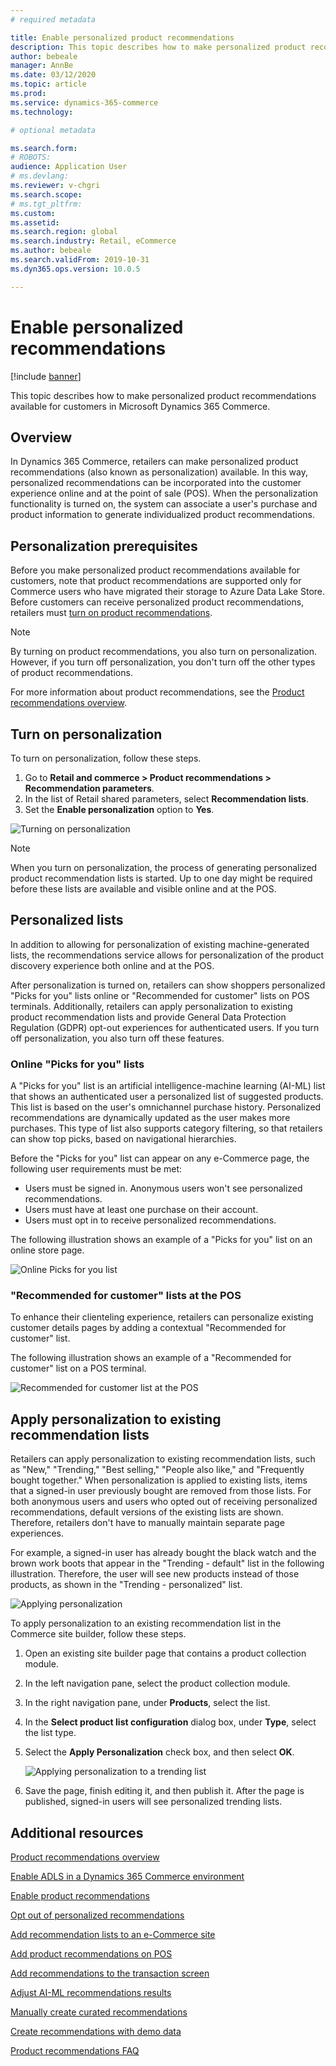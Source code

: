 ```yaml
---
# required metadata

title: Enable personalized product recommendations
description: This topic describes how to make personalized product recommendations available for customers in Microsoft Dynamics 365 Commerce. 
author: bebeale
manager: AnnBe
ms.date: 03/12/2020
ms.topic: article
ms.prod: 
ms.service: dynamics-365-commerce
ms.technology: 

# optional metadata

ms.search.form: 
# ROBOTS: 
audience: Application User
# ms.devlang: 
ms.reviewer: v-chgri
ms.search.scope: 
# ms.tgt_pltfrm: 
ms.custom: 
ms.assetid: 
ms.search.region: global
ms.search.industry: Retail, eCommerce
ms.author: bebeale
ms.search.validFrom: 2019-10-31
ms.dyn365.ops.version: 10.0.5

---
```


# Enable personalized recommendations

[!include [banner](includes/banner.md)]

This topic describes how to make personalized product recommendations available for customers in Microsoft Dynamics 365 Commerce.

## Overview

In Dynamics 365 Commerce, retailers can make personalized product recommendations (also known as personalization) available. In this way, personalized recommendations can be incorporated into the customer experience online and at the point of sale (POS). When the personalization functionality is turned on, the system can associate a user's purchase and product information to generate individualized product recommendations.

## Personalization prerequisites

Before you make personalized product recommendations available for customers, note that product recommendations are supported only for Commerce users who have migrated their storage to Azure Data Lake Store. Before customers can receive personalized product recommendations, retailers must [turn on product recommendations](enable-product-recommendations.md).

> [!NOTE]
> By turning on product recommendations, you also turn on personalization. However, if you turn off personalization, you don't turn off the other types of product recommendations.

For more information about product recommendations, see the [Product recommendations overview](product-recommendations.md).

## Turn on personalization

To turn on personalization, follow these steps.

1. Go to **Retail and commerce \> Product recommendations \> Recommendation parameters**.
1. In the list of Retail shared parameters, select **Recommendation lists**.
1. Set the **Enable personalization** option to **Yes**.

![Turning on personalization](./media/enablepersonalization.png)

> [!NOTE]
> When you turn on personalization, the process of generating personalized product recommendation lists is started. Up to one day might be required before these lists are available and visible online and at the POS.

## Personalized lists

In addition to allowing for personalization of existing machine-generated lists, the recommendations service allows for personalization of the product discovery experience both online and at the POS.

After personalization is turned on, retailers can show shoppers personalized "Picks for you" lists online or "Recommended for customer" lists on POS terminals. Additionally, retailers can apply personalization to existing product recommendation lists and provide General Data Protection Regulation (GDPR) opt-out experiences for authenticated users. If you turn off personalization, you also turn off these features.

### Online "Picks for you" lists

A "Picks for you" list is an artificial intelligence-machine learning (AI-ML) list that shows an authenticated user a personalized list of suggested products. This list is based on the user's omnichannel purchase history. Personalized recommendations are dynamically updated as the user makes more purchases. This type of list also supports category filtering, so that retailers can show top picks, based on navigational hierarchies.

Before the "Picks for you" list can appear on any e-Commerce page, the following user requirements must be met:

- Users must be signed in. Anonymous users won't see personalized recommendations.
- Users must have at least one purchase on their account.
- Users must opt in to receive personalized recommendations.

The following illustration shows an example of a "Picks for you" list on an online store page.

![Online Picks for you list](./media/picksforyou.png)

### "Recommended for customer" lists at the POS

To enhance their clienteling experience, retailers can personalize existing customer details pages by adding a contextual "Recommended for customer" list.

The following illustration shows an example of a "Recommended for customer" list on a POS terminal.

![Recommended for customer list at the POS](./media/picksonpos.png)

## Apply personalization to existing recommendation lists

Retailers can apply personalization to existing recommendation lists, such as "New," "Trending," "Best selling," "People also like," and "Frequently bought together." When personalization is applied to existing lists, items that a signed-in user previously bought are removed from those lists. For both anonymous users and users who opted out of receiving personalized recommendations, default versions of the existing lists are shown. Therefore, retailers don't have to manually maintain separate page experiences.

For example, a signed-in user has already bought the black watch and the brown work boots that appear in the "Trending - default" list in the following illustration. Therefore, the user will see new products instead of those products, as shown in the "Trending - personalized" list.

![Applying personalization](./media/applypersonalization.png)

To apply personalization to an existing recommendation list in the Commerce site builder, follow these steps.

1. Open an existing site builder page that contains a product collection module.
1. In the left navigation pane, select the product collection module.
1. In the right navigation pane, under **Products**, select the list.
1. In the **Select product list configuration** dialog box, under **Type**, select the list type.
1. Select the **Apply Personalization** check box, and then select **OK**.

    ![Applying personalization to a trending list](./media/ApplyPersonalizationToTrending.PNG)

1. Save the page, finish editing it, and then publish it. After the page is published, signed-in users will see personalized trending lists.

## Additional resources

[Product recommendations overview](product-recommendations.md)

[Enable ADLS in a Dynamics 365 Commerce environment](enable-adls-environment.md)

[Enable product recommendations](enable-product-recommendations.md)

[Opt out of personalized recommendations](personalization-gdpr.md)

[Add recommendation lists to an e-Commerce site](add-reco-list-to-page.md)

[Add product recommendations on POS](product.md)

[Add recommendations to the transaction screen](add-recommendations-control-pos-screen.md)

[Adjust AI-ML recommendations results](modify-product-recommendation-results.md)

[Manually create curated recommendations](create-editorial-recommendation-lists.md)

[Create recommendations with demo data](product-recommendations-demo-data.md)

[Product recommendations FAQ](faq-recommendations.md)
